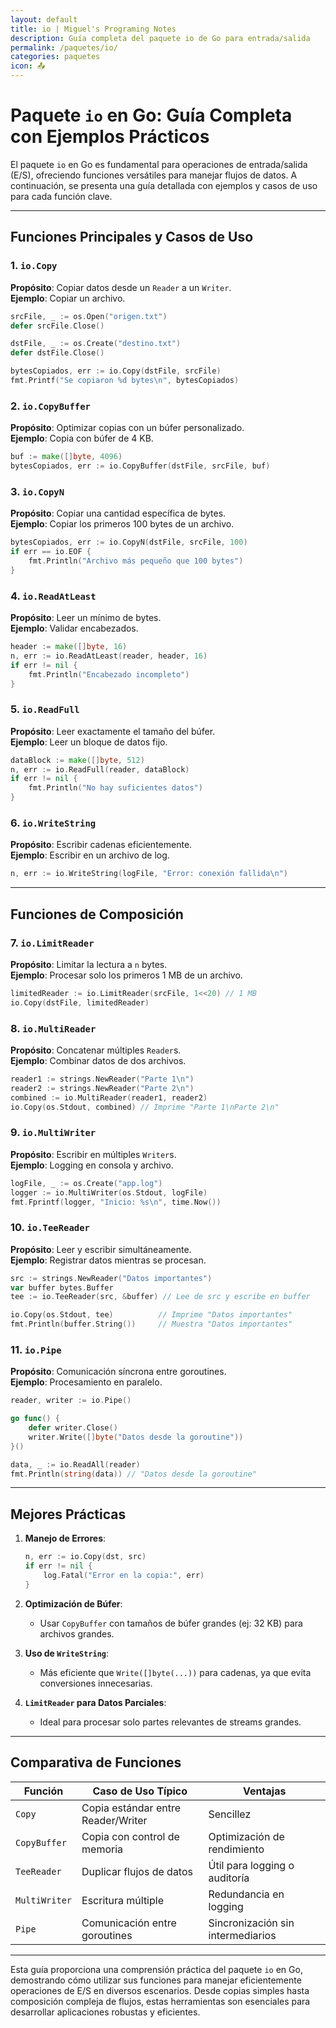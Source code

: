 ```yaml
---
layout: default
title: io | Miguel's Programing Notes
description: Guía completa del paquete io de Go para entrada/salida
permalink: /paquetes/io/
categories: paquetes
icon: 📤
---
```


# Paquete `io` en Go: Guía Completa con Ejemplos Prácticos

El paquete `io` en Go es fundamental para operaciones de entrada/salida (E/S), ofreciendo funciones versátiles para manejar flujos de datos. A continuación, se presenta una guía detallada con ejemplos y casos de uso para cada función clave.

---

## Funciones Principales y Casos de Uso

### 1. **`io.Copy`**
**Propósito**: Copiar datos desde un `Reader` a un `Writer`.  
**Ejemplo**: Copiar un archivo.
```go
srcFile, _ := os.Open("origen.txt")
defer srcFile.Close()

dstFile, _ := os.Create("destino.txt")
defer dstFile.Close()

bytesCopiados, err := io.Copy(dstFile, srcFile)
fmt.Printf("Se copiaron %d bytes\n", bytesCopiados)
```

### 2. **`io.CopyBuffer`**
**Propósito**: Optimizar copias con un búfer personalizado.  
**Ejemplo**: Copia con búfer de 4 KB.
```go
buf := make([]byte, 4096)
bytesCopiados, err := io.CopyBuffer(dstFile, srcFile, buf)
```

### 3. **`io.CopyN`**
**Propósito**: Copiar una cantidad específica de bytes.  
**Ejemplo**: Copiar los primeros 100 bytes de un archivo.
```go
bytesCopiados, err := io.CopyN(dstFile, srcFile, 100)
if err == io.EOF {
    fmt.Println("Archivo más pequeño que 100 bytes")
}
```

### 4. **`io.ReadAtLeast`**
**Propósito**: Leer un mínimo de bytes.  
**Ejemplo**: Validar encabezados.
```go
header := make([]byte, 16)
n, err := io.ReadAtLeast(reader, header, 16)
if err != nil {
    fmt.Println("Encabezado incompleto")
}
```

### 5. **`io.ReadFull`**
**Propósito**: Leer exactamente el tamaño del búfer.  
**Ejemplo**: Leer un bloque de datos fijo.
```go
dataBlock := make([]byte, 512)
n, err := io.ReadFull(reader, dataBlock)
if err != nil {
    fmt.Println("No hay suficientes datos")
}
```

### 6. **`io.WriteString`**
**Propósito**: Escribir cadenas eficientemente.  
**Ejemplo**: Escribir en un archivo de log.
```go
n, err := io.WriteString(logFile, "Error: conexión fallida\n")
```

---

## Funciones de Composición

### 7. **`io.LimitReader`**
**Propósito**: Limitar la lectura a `n` bytes.  
**Ejemplo**: Procesar solo los primeros 1 MB de un archivo.
```go
limitedReader := io.LimitReader(srcFile, 1<<20) // 1 MB
io.Copy(dstFile, limitedReader)
```

### 8. **`io.MultiReader`**
**Propósito**: Concatenar múltiples `Reader`s.  
**Ejemplo**: Combinar datos de dos archivos.
```go
reader1 := strings.NewReader("Parte 1\n")
reader2 := strings.NewReader("Parte 2\n")
combined := io.MultiReader(reader1, reader2)
io.Copy(os.Stdout, combined) // Imprime "Parte 1\nParte 2\n"
```

### 9. **`io.MultiWriter`**
**Propósito**: Escribir en múltiples `Writer`s.  
**Ejemplo**: Logging en consola y archivo.
```go
logFile, _ := os.Create("app.log")
logger := io.MultiWriter(os.Stdout, logFile)
fmt.Fprintf(logger, "Inicio: %s\n", time.Now())
```

### 10. **`io.TeeReader`**
**Propósito**: Leer y escribir simultáneamente.  
**Ejemplo**: Registrar datos mientras se procesan.
```go
src := strings.NewReader("Datos importantes")
var buffer bytes.Buffer
tee := io.TeeReader(src, &buffer) // Lee de src y escribe en buffer

io.Copy(os.Stdout, tee)          // Imprime "Datos importantes"
fmt.Println(buffer.String())     // Muestra "Datos importantes"
```

### 11. **`io.Pipe`**
**Propósito**: Comunicación síncrona entre goroutines.  
**Ejemplo**: Procesamiento en paralelo.
```go
reader, writer := io.Pipe()

go func() {
    defer writer.Close()
    writer.Write([]byte("Datos desde la goroutine"))
}()

data, _ := io.ReadAll(reader)
fmt.Println(string(data)) // "Datos desde la goroutine"
```

---

## Mejores Prácticas

1. **Manejo de Errores**:
   ```go
   n, err := io.Copy(dst, src)
   if err != nil {
       log.Fatal("Error en la copia:", err)
   }
   ```

2. **Optimización de Búfer**:
   - Usar `CopyBuffer` con tamaños de búfer grandes (ej: 32 KB) para archivos grandes.

3. **Uso de `WriteString`**:
   - Más eficiente que `Write([]byte(...))` para cadenas, ya que evita conversiones innecesarias.

4. **`LimitReader` para Datos Parciales**:
   - Ideal para procesar solo partes relevantes de streams grandes.

---

## Comparativa de Funciones

| Función           | Caso de Uso Típico                     | Ventajas                           |
|-------------------|----------------------------------------|------------------------------------|
| `Copy`            | Copia estándar entre Reader/Writer     | Sencillez                         |
| `CopyBuffer`      | Copia con control de memoria           | Optimización de rendimiento       |
| `TeeReader`       | Duplicar flujos de datos               | Útil para logging o auditoría     |
| `MultiWriter`     | Escritura múltiple                     | Redundancia en logging            |
| `Pipe`            | Comunicación entre goroutines          | Sincronización sin intermediarios |

---

Esta guía proporciona una comprensión práctica del paquete `io` en Go, demostrando cómo utilizar sus funciones para manejar eficientemente operaciones de E/S en diversos escenarios. Desde copias simples hasta composición compleja de flujos, estas herramientas son esenciales para desarrollar aplicaciones robustas y eficientes.